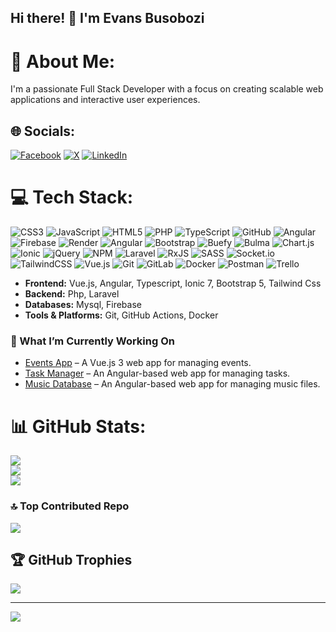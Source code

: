 ## Hi there! 👋 I'm Evans Busobozi

# 💫 About Me:
I'm a passionate Full Stack Developer with a focus on creating scalable web applications and interactive user experiences.


## 🌐 Socials:
[![Facebook](https://img.shields.io/badge/Facebook-%231877F2.svg?logo=Facebook&logoColor=white)](https://facebook.com/evansbusobozi) [![X](https://img.shields.io/badge/X-black.svg?logo=X&logoColor=white)](https://x.com/@evansbusobozi) [![LinkedIn](https://img.shields.io/badge/LinkedIn-%230077B5.svg?logo=linkedin&logoColor=white)](https://www.linkedin.com/in/evans-busobozi-08511692/)

# 💻 Tech Stack:
![CSS3](https://img.shields.io/badge/css3-%231572B6.svg?style=for-the-badge&logo=css3&logoColor=white) ![JavaScript](https://img.shields.io/badge/javascript-%23323330.svg?style=for-the-badge&logo=javascript&logoColor=%23F7DF1E) ![HTML5](https://img.shields.io/badge/html5-%23E34F26.svg?style=for-the-badge&logo=html5&logoColor=white) ![PHP](https://img.shields.io/badge/php-%23777BB4.svg?style=for-the-badge&logo=php&logoColor=white) ![TypeScript](https://img.shields.io/badge/typescript-%23007ACC.svg?style=for-the-badge&logo=typescript&logoColor=white) ![GitHub](https://img.shields.io/badge/github-%23121011.svg?style=for-the-badge&logo=github&logoColor=white) ![Angular](https://img.shields.io/badge/angular-%23DD0031.svg?style=for-the-badge&logo=angular&logoColor=white) ![Firebase](https://img.shields.io/badge/firebase-%23039BE5.svg?style=for-the-badge&logo=firebase) ![Render](https://img.shields.io/badge/Render-%46E3B7.svg?style=for-the-badge&logo=render&logoColor=white) ![Angular](https://img.shields.io/badge/angular-%23DD0031.svg?style=for-the-badge&logo=angular&logoColor=white) ![Bootstrap](https://img.shields.io/badge/bootstrap-%238511FA.svg?style=for-the-badge&logo=bootstrap&logoColor=white) ![Buefy](https://img.shields.io/badge/Buefy-7957D5?style=for-the-badge&logo=buefy&logoColor=48289E) ![Bulma](https://img.shields.io/badge/bulma-00D0B1?style=for-the-badge&logo=bulma&logoColor=white) ![Chart.js](https://img.shields.io/badge/chart.js-F5788D.svg?style=for-the-badge&logo=chart.js&logoColor=white) ![Ionic](https://img.shields.io/badge/Ionic-%233880FF.svg?style=for-the-badge&logo=Ionic&logoColor=white) ![jQuery](https://img.shields.io/badge/jquery-%230769AD.svg?style=for-the-badge&logo=jquery&logoColor=white) ![NPM](https://img.shields.io/badge/NPM-%23CB3837.svg?style=for-the-badge&logo=npm&logoColor=white) ![Laravel](https://img.shields.io/badge/laravel-%23FF2D20.svg?style=for-the-badge&logo=laravel&logoColor=white) ![RxJS](https://img.shields.io/badge/rxjs-%23B7178C.svg?style=for-the-badge&logo=reactivex&logoColor=white) ![SASS](https://img.shields.io/badge/SASS-hotpink.svg?style=for-the-badge&logo=SASS&logoColor=white) ![Socket.io](https://img.shields.io/badge/Socket.io-black?style=for-the-badge&logo=socket.io&badgeColor=010101) ![TailwindCSS](https://img.shields.io/badge/tailwindcss-%2338B2AC.svg?style=for-the-badge&logo=tailwind-css&logoColor=white) ![Vue.js](https://img.shields.io/badge/vue.js-%2335495e.svg?style=for-the-badge&logo=vuedotjs&logoColor=%234FC08D) ![Git](https://img.shields.io/badge/git-%23F05033.svg?style=for-the-badge&logo=git&logoColor=white) ![GitLab](https://img.shields.io/badge/gitlab-%23181717.svg?style=for-the-badge&logo=gitlab&logoColor=white) ![Docker](https://img.shields.io/badge/docker-%230db7ed.svg?style=for-the-badge&logo=docker&logoColor=white) ![Postman](https://img.shields.io/badge/Postman-FF6C37?style=for-the-badge&logo=postman&logoColor=white) ![Trello](https://img.shields.io/badge/Trello-%23026AA7.svg?style=for-the-badge&logo=Trello&logoColor=white)


- **Frontend:** Vue.js, Angular, Typescript, Ionic 7, Bootstrap 5, Tailwind Css
- **Backend:** Php, Laravel
- **Databases:** Mysql, Firebase
- **Tools & Platforms:** Git, GitHub Actions, Docker

### 🚀 What I’m Currently Working On
- [Events App](https://github.com/evansbusobozi/starter-vue) – A Vue.js 3 web app for managing events.
- [Task Manager](https://github.com/evansbusobozi/angular-app) – An Angular-based web app for managing tasks.
- [Music Database](https://github.com/evansbusobozi/music) – An Angular-based web app for managing music files.

# 📊 GitHub Stats:
![](https://github-readme-stats.vercel.app/api?username=evansbusobozi&theme=dark&hide_border=false&include_all_commits=false&count_private=false)<br/>
![](https://github-readme-streak-stats.herokuapp.com/?user=evansbusobozi&theme=dark&hide_border=false)<br/>
![](https://github-readme-stats.vercel.app/api/top-langs/?username=evansbusobozi&theme=dark&hide_border=false&include_all_commits=false&count_private=false&layout=compact)

### 🔝 Top Contributed Repo
![](https://github-contributor-stats.vercel.app/api?username=evansbusobozi&limit=5&theme=dark&combine_all_yearly_contributions=true)

## 🏆 GitHub Trophies
![](https://github-profile-trophy.vercel.app/?username=evansbusobozi&theme=radical&no-frame=false&no-bg=false&margin-w=4)

---
[![](https://visitcount.itsvg.in/api?id=evansbusobozi&icon=0&color=0)](https://visitcount.itsvg.in)

<!-- Proudly created with GPRM ( https://gprm.itsvg.in ) -->
